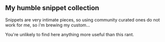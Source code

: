 ## My humble snippet collection

Snippets are very intimate pieces, so using community curated ones do not work for me, so i'm brewing my custom...

You're unlikely to find here anything more useful than this rant.

